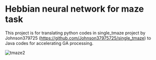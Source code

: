 # Hebbian neural network for maze task

This project is for translating python codes in single_tmaze project by Johnson379725 (https://github.com/Johnson37975725/single_tmaze) to Java codes for accelerating GA processing.

![tmaze2](https://user-images.githubusercontent.com/13718037/54267241-2272a500-4536-11e9-885f-2cd1ffa4e790.png)
